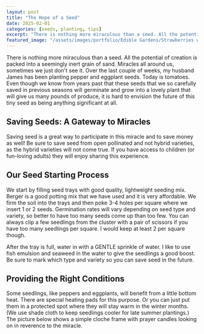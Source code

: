 ```yaml
---
layout: post
title: "The Hope of a Seed"
date: 2025-02-01
categories: [seeds, planting, tips]
excerpt: "There is nothing more miraculous than a seed. All the potential of creation is packed into a seemingly inert grain of sand. Miracles all around us, sometimes we just don't see it."
featured_image: "/assets/images/portfolio/Edible Gardens/Strawberries with Mustard 1.JPG"
---
```


There is nothing more miraculous than a seed. All the potential of creation is packed into a seemingly inert grain of sand. Miracles all around us, sometimes we just don't see it. Over the last couple of weeks, my husband James has been planting pepper and eggplant seeds. Today is tomatoes. Even though we know from years past that these seeds that we so carefully saved in previous seasons will germinate and grow into a lovely plant that will give us many pounds of produce, it is hard to envision the future of this tiny seed as being anything significant at all.

## Saving Seeds: A Gateway to Miracles

Saving seed is a great way to participate in this miracle and to save money as well! Be sure to save seed from open pollinated and not hybrid varieties, as the hybrid varieties will not come true. If you have access to children (or fun-loving adults) they will enjoy sharing this experience. 

## Our Seed Starting Process

We start by filling seed trays with good quality, lightweight seeding mix. Berger is a good potting mix that we have used and it is very affordable. We firm the soil into the trays and then poke 3-4 holes per square where we insert 1 or 2 seeds. Germination rates will vary depending on seed type and variety, so better to have too many seeds come up than too few. You can always clip a few seedlings from the cluster with a pair of scissors if you have too many seedlings per square. I would keep at least 2 per square though. 

After the tray is full, water in with a GENTLE sprinkle of water. I like to use fish emulsion and seaweed in the water to give the seedlings a good boost. Be sure to mark which type and variety so you can save seed in the future.

## Providing the Right Conditions

Some seedlings, like peppers and eggplants, will benefit from a little bottom heat. There are special heating pads for this purpose. Or you can just put them in a protected spot where they will stay warm in the winter months. (We use shade cloth to keep seedlings cooler for late summer plantings.) The picture below shows a simple cloche frame with prayer candles looking on in reverence to the miracle.
